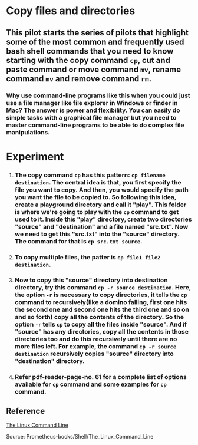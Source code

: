 # **Copy files and directories**

## This pilot starts the series of pilots that highlight some of the most common and frequently used bash shell commands that you need to know starting with the copy command `cp`, cut and paste command or move command `mv`, rename command `mv` and remove command `rm`. 

### Why use command-line programs like this when you could just use a file manager like file explorer in Windows or finder in Mac? The answer is power and flexibility. You can easily do simple tasks with a graphical file manager but you need to master command-line programs to be able to do complex file manipulations.


# **Experiment**

1. ### The copy command `cp` has this pattern: `cp filename destination`. The central idea is that, you first specify the file you want to copy. And then, you would specify the path you want the file to be copied to. So following this idea, create a playground directory and call it "play". This folder is where we're going to play with the `cp` command to get used to it. Inside this "play" directory, create two directories "source" and "destination" and a file named "src.txt". Now we need to get this "src.txt" into the "source" directory. The command for that is `cp src.txt source`. 

2. ### To copy multiple files, the patter is `cp file1 file2 destination`. 

3. ### Now to copy this "source" directory into destination directory, try this command `cp -r source destination`. Here, the option `-r` is necessary to copy directories, it tells the `cp` command to recursively(like a domino falling, first one hits the second one and second one hits the third one and so on and so forth) copy all the contents of the directory. So the option `-r` tells `cp` to copy all the files inside "source". And if "source" has any directories, copy all the contents in those directories too and do this recursively until there are no more files left. For example, the command `cp -r source destination` recursively copies "source" directory into "destination" directory. 
 
3. ### Refer pdf-reader-page-no. 61 for a complete list of **options** available for `cp` command and some examples for `cp` command. 

## **Reference**

[The Linux Command Line]()

Source: Prometheus-books/Shell/The_Linux_Command_Line
